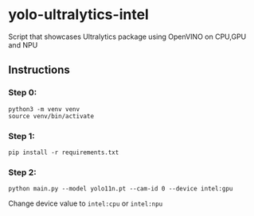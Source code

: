 # yolo-ultralytics-intel

Script that showcases Ultralytics package using OpenVINO on CPU,GPU and NPU

## Instructions

### Step 0:

```
python3 -m venv venv
source venv/bin/activate
```

### Step 1:

```
pip install -r requirements.txt
```

### Step 2:


```
python main.py --model yolo11n.pt --cam-id 0 --device intel:gpu
```

Change device value to `intel:cpu` or `intel:npu`


